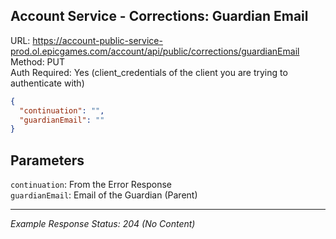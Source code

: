## Account Service - Corrections: Guardian Email

URL: https://account-public-service-prod.ol.epicgames.com/account/api/public/corrections/guardianEmail \
Method: PUT \
Auth Required: Yes (client_credentials of the client you are trying to authenticate with)

```json
{
  "continuation": "",
  "guardianEmail": ""
}
```

## Parameters

`continuation`: From the Error Response <br/>
`guardianEmail`: Email of the Guardian (Parent)

---

_Example Response Status: 204 (No Content)_